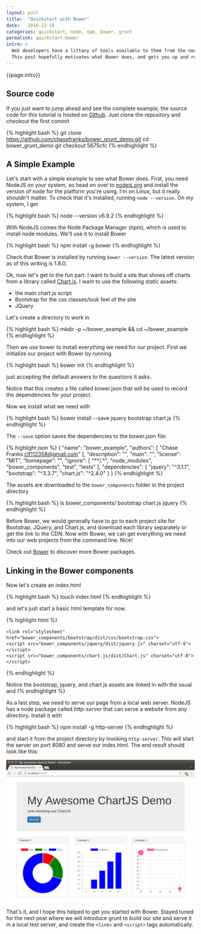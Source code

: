 ```yaml
---
layout: post
title:  "Quickstart with Bower"
date:   2016-12-16
categories: quickstart, node, npm, bower, grunt
permalink: quickstart-bower
intro: >
  Web developers have a littany of tools available to them from the node ecosystem. Bower is a repository and command line tool for pulling in static assets like Javascript libraries and CSS frameworks.
  This post hopefully motivates what Bower does, and gets you up and running with Bower. In later posts, we will look at Grunt, Node Package Manager npm, and tie it all together with the Yeoman scaffolding tool. Nowadays, Bower is usually used with all of these tools to create highly productive workflows for web development.
---
```

{{page.intro}}



## Source code

If you just want to jump ahead and see the complete example, the source code for this tutorial is hosted on [Github](https://github.com/chasefranks/bower_grunt_demo.git). Just clone the repository and checkout the first commit

{% highlight bash %}
git clone https://github.com/chasefranks/bower_grunt_demo.git
cd bower_grunt_demo
git checkout 5675cfc
{% endhighlight %}

## A Simple Example

Let's start with a simple example to see what Bower does. First, you need NodeJS on your system, so head on over to [nodejs.org](https://nodejs.org) and install the version of node for the platform you're using. I'm on Linux, but it really shouldn't matter. To check that it's installed, running ```node --version```. On my system, I get

{% highlight bash %}
node --version
v6.9.2
{% endhighlight %}

With NodeJS comes the Node Package Manager (npm), which is used to install node modules. We'll use it to install Bower

{% highlight bash %}
npm install -g bower
{% endhighlight %}

Check that Bower is installed by running ```bower --version```. The latest version as of this writing is 1.8.0.

Ok, now let's get to the fun part. I want to build a site that shows off charts from a library called [Chart.js](http://www.chartjs.org). I want to use the following static assets:

* the main chart.js script
* Bootstrap for the css classes/look feel of the site
* JQuery

Let's create a directory to work in

{% highlight bash %}
mkdir -p ~/bower_example && cd ~/bower_example
{% endhighlight %}

Then we use bower to install everything we need for our project. First we initialize our project with Bower by running

{% highlight bash %}
bower init
{% endhighlight %}

just accepting the default answers to the questions it asks.

Notice that this creates a file called bower.json that will be used to record the dependencies for your project.

Now we install what we need with

{% highlight bash %}
bower install --save jquery bootstrap chart.js
{% endhighlight %}

The ```--save``` option saves the dependencies to the bower.json file:

{% highlight json %}
{
  "name": "bower_example",
  "authors": [
    "Chase Franks <clf112358@gmail.com>"
  ],
  "description": "",
  "main": "",
  "license": "MIT",
  "homepage": "",
  "ignore": [
    "**/.*",
    "node_modules",
    "bower_components",
    "test",
    "tests"
  ],
  "dependencies": {
    "jquery": "^3.1.1",
    "bootstrap": "^3.3.7",
    "chart.js": "^2.4.0"
  }
}
{% endhighlight %}

The assets are downloaded to the ```bower_components``` folder in the project directory

{% highlight bash %}
ls bower_components/
bootstrap  chart.js  jquery
{% endhighlight %}

Before Bower, we would generally have to go to each project site for Bootstrap, JQuery, and Chart.js, and download each library separately or get the link to the CDN. Now with Bower, we can get everything we need into our web projects from the command line. Nice!

Check out [Bower](https://bower.io/search/) to discover more Bower packages.

## Linking in the Bower components

Now let's create an index.html

{% highlight bash %}
touch index.html
{% endhighlight %}

and let's just start a basic html template for now.

{% highlight html %}
<!DOCTYPE html>
<html>
  <head>
    <meta charset="utf-8">
    <title>My ChartJS Demo</title>

    <link rel="stylesheet" href="bower_components/bootstrap/dist/css/bootstrap.css">
    <script src="bower_components/jquery/dist/jquery.js" charset="utf-8"></script>
    <script src="bower_components/chart.js/dist/Chart.js" charset="utf-8"></script>

  </head>
  <body>

  </body>
</html>
{% endhighlight %}

Notice the bootstrap, jquery, and chart.js assets are linked in with the usual <link> and <script> tags. That's it, no magic here!

You should be asking: what if we add more bower components, or remove ones we're not using anymore? Do I have to manage the links in each page? Won't this get tedious? Later, we'll see how to use Grunt to wire these in automatically. Grunt has a task called ```wiredeps``` that does exactly this. The idea is that you control the dependencies and their versions from the bower.json file, and ```grunt wiredeps``` inserts all of the script and link tags for javascript and css for you.

## Our Finished site
To show that the css and javascript is linked to our page, insert the following html as the body of our page

{% highlight html %}
<body style="padding-top: 30px">

  <div class="container">

    <div class="jumbotron">
      <h1>My Awesome ChartJS Demo</h1>
      <p>
        Just checking out ChartJS
      </p>
      <a class="btn btn-primary" href="#">Go to it!</a>
    </div>

    <div class="row">

      <div class="col-sm-4">
        <div class="panel panel-default">
          <div class="panel-heading">
            Example 1
          </div>
          <div class="panel-body">
            <canvas id="myChart" width="300" height="300"></canvas>
          </div>
        </div>
      </div>

      <div class="col-sm-4">
        <div class="panel panel-default">
          <div class="panel-heading">
            Example 2
          </div>
          <div class="panel-body">
            <canvas id="anotherOne" width="300" height="300"></canvas>
          </div>
        </div>
      </div>

      <div class="col-sm-4">
        <div class="panel panel-default">
          <div class="panel-heading">
            Example 3
          </div>
          <div class="panel-body">
            <canvas id="yetAnotherOne" width="300" height="300"></canvas>
          </div>
        </div>
      </div>

    </div>

  </div>

  <script type="text/javascript">
    // script for first chart
    var context1 = $('#myChart');

    var data1 = {
      labels: [
        "One", "Two", "Three"
      ],
      datasets: [
        {
          data: [10, 20, 70],
          backgroundColor: [
            "Red", "Green", "Blue"
          ]
        }
      ]
    };

    var myChart = new Chart(context1, {
      type: 'doughnut',
      data: data1
    });

    // script for bar chart
    var context2 = $('#anotherOne');

    var data2 = {
      labels: ["A", "B", "C", "D", "E"],
      datasets: [
        {
          data: [1, 2, 3, 4, 5],
          backgroundColor: "Blue"
        }
      ]
    };

    var barChart = new Chart(context2, {
      type: 'bar',
      data: data2
    });

    // script for bubble chart
    var context3 = $('#yetAnotherOne');

    var data3 = {
      datasets: [
          {
              label: 'First Dataset',
              data: [
                  {
                      x: 20,
                      y: 30,
                      r: 15
                  },
                  {
                      x: 40,
                      y: 10,
                      r: 10
                  }
              ],
              backgroundColor:"#FF6384",
              hoverBackgroundColor: "#FF6384",
          }]
      };

      var myBubbleChart = new Chart(context3, {
        type: 'bubble',
        data: data3
      });
  </script>

</body>
{% endhighlight %}

As a last step, we need to serve our page from a local web server. NodeJS has a node package called *http-server* that can serve a website from any directory. Install it with

{% highlight bash %}
npm install -g http-server
{% endhighlight %}

and start it from the project directory by invoking ```http-server```. This will start the server on port 8080 and serve our index.html. The end result should look like this:

![Awesome ChartJS Demo](/images/bower_demo_site.png)

That's it, and I hope this helped to get you started with Bower. Stayed tuned for the next post where we will introduce grunt to build our site and serve it in a local test server, and create the ```<link>``` and ```<script>``` tags automatically.
